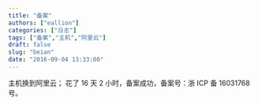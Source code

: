 ```yaml
---
title: "备案"
authors: ["eallion"]
categories: ["日志"]
tags: ["备案","主机","阿里云"]
draft: false
slug: "beian"
date: "2016-09-04 13:33:00"
---
```


主机换到阿里云；
花了 16 天 2 小时，备案成功，备案号：浙 ICP 备 16031768 号。
